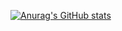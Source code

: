 [![Anurag's GitHub stats](https://github-readme-stats.vercel.app/api?username=darman1725-1&show_icons=true&theme=tokyonight)](https://github.com/anuraghazra/github-readme-stats)
